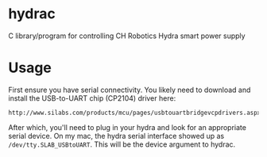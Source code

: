hydrac
======

C library/program for controlling CH Robotics Hydra smart power supply


Usage
=====

First ensure you have serial connectivity. You likely need to download
and install the USB-to-UART chip (CP2104) driver here:

    http://www.silabs.com/products/mcu/pages/usbtouartbridgevcpdrivers.aspx

After which, you'll need to plug in your hydra and look for an appropriate 
serial device. On my mac, the hydra serial interface showed up as 
`/dev/tty.SLAB_USBtoUART`. This will be the device argument to hydrac. 
